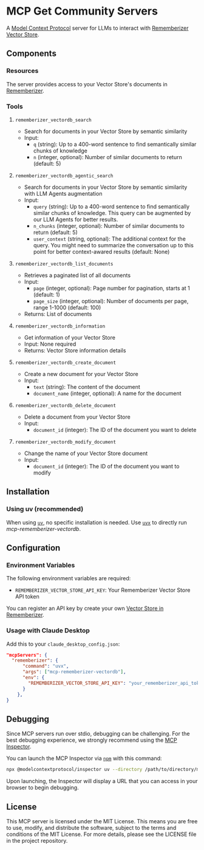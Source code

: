# MCP Get Community Servers

A [Model Context Protocol](https://www.anthropic.com/news/model-context-protocol) server for LLMs to interact with [Rememberizer Vector Store](https://docs.rememberizer.ai/developer/vector-stores).

## Components

### Resources

The server provides access to your Vector Store's documents in [Rememberizer](https://docs.rememberizer.ai/).

### Tools

1. `rememberizer_vectordb_search`

   - Search for documents in your Vector Store by semantic similarity
   - Input:
     - `q` (string): Up to a 400-word sentence to find semantically similar chunks of knowledge
     - `n` (integer, optional): Number of similar documents to return (default: 5)

2. `rememberizer_vectordb_agentic_search`

   - Search for documents in your Vector Store by semantic similarity with LLM Agents augmentation
   - Input:
     - `query` (string): Up to a 400-word sentence to find semantically similar chunks of knowledge. This query can be augmented by our LLM Agents for better results.
     - `n_chunks` (integer, optional): Number of similar documents to return (default: 5)
     - `user_context` (string, optional): The additional context for the query. You might need to summarize the conversation up to this point for better context-awared results (default: None)

3. `rememberizer_vectordb_list_documents`

   - Retrieves a paginated list of all documents
   - Input:
     - `page` (integer, optional): Page number for pagination, starts at 1 (default: 1)
     - `page_size` (integer, optional): Number of documents per page, range 1-1000 (default: 100)
   - Returns: List of documents

4. `rememberizer_vectordb_information`

   - Get information of your Vector Store
   - Input: None required
   - Returns: Vector Store information details

5. `rememberizer_vectordb_create_document`

   - Create a new document for your Vector Store
   - Input:
     - `text` (string): The content of the document
     - `document_name` (integer, optional): A name for the document

6. `rememberizer_vectordb_delete_document`

   - Delete a document from your Vector Store
   - Input:
     - `document_id` (integer): The ID of the document you want to delete

7. `rememberizer_vectordb_modify_document`

   - Change the name of your Vector Store document
   - Input:
     - `document_id` (integer): The ID of the document you want to modify


## Installation

### Using uv (recommended)

When using [`uv`](https://docs.astral.sh/uv/), no specific installation is needed. Use [`uvx`](https://docs.astral.sh/uv/guides/tools/) to directly run _mcp-rememberizer-vectordb_.

## Configuration

### Environment Variables

The following environment variables are required:

- `REMEMBERIZER_VECTOR_STORE_API_KEY`: Your Rememberizer Vector Store API token

You can register an API key by create your own [Vector Store in Rememberizer](https://docs.rememberizer.ai/developer/vector-stores).

### Usage with Claude Desktop

Add this to your `claude_desktop_config.json`:

```json
"mcpServers": {
  "rememberizer": {
      "command": "uvx",
      "args": ["mcp-rememberizer-vectordb"],
      "env": {
        "REMEMBERIZER_VECTOR_STORE_API_KEY": "your_rememberizer_api_token"
      }
    },
}
```

## Debugging

Since MCP servers run over stdio, debugging can be challenging. For the best debugging
experience, we strongly recommend using the [MCP Inspector](https://github.com/modelcontextprotocol/inspector).

You can launch the MCP Inspector via [`npm`](https://docs.npmjs.com/downloading-and-installing-node-js-and-npm) with this command:

```bash
npx @modelcontextprotocol/inspector uv --directory /path/to/directory/mcp-rememberizer-vectordb/src/mcp_rememberizer_vectordb run mcp-rememberizer-vectordb
```

Upon launching, the Inspector will display a URL that you can access in your browser to begin debugging.

## License

This MCP server is licensed under the MIT License. This means you are free to use, modify, and distribute the software, subject to the terms and conditions of the MIT License. For more details, please see the LICENSE file in the project repository.

